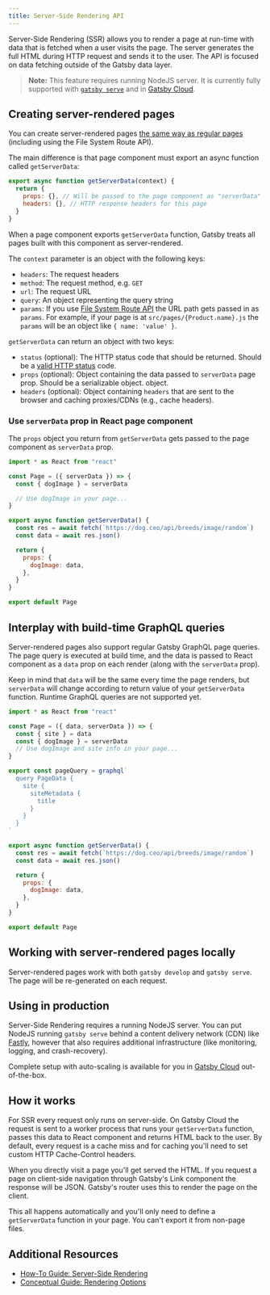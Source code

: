 ```yaml
---
title: Server-Side Rendering API
---
```


Server-Side Rendering (SSR) allows you to render a page at run-time with data that is fetched when a user visits the page.
The server generates the full HTML during HTTP request and sends it to the user. The API is focused on data fetching outside of the Gatsby data layer.

> **Note:** This feature requires running NodeJS server.
> It is currently fully supported with [`gatsby serve`](/docs/reference/gatsby-cli/#serve) and in [Gatsby Cloud](/products/cloud/).

## Creating server-rendered pages

You can create server-rendered pages [the same way as regular pages](/docs/reference/routing/creating-routes/) (including using the File System Route API).

The main difference is that page component must export an async function called `getServerData`:

```js:title=src/pages/my-first-ssr-page.js
export async function getServerData(context) {
  return {
    props: {}, // Will be passed to the page component as "serverData" prop
    headers: {}, // HTTP response headers for this page
  }
}
```

When a page component exports `getServerData` function, Gatsby treats all pages built with this component
as server-rendered.

The `context` parameter is an object with the following keys:

- `headers`: The request headers
- `method`: The request method, e.g. `GET`
- `url`: The request URL
- `query`: An object representing the query string
- `params`: If you use [File System Route API](/docs/reference/routing/file-system-route-api/) the URL path gets passed in as `params`. For example, if your page is at `src/pages/{Product.name}.js` the `params` will be an object like `{ name: 'value' }`.

`getServerData` can return an object with two keys:

- `status` (optional): The HTTP status code that should be returned. Should be a [valid HTTP status](https://developer.mozilla.org/en-US/docs/Web/HTTP/Status) code.  
- `props` (optional): Object containing the data passed to `serverData` page prop. Should be a serializable object.
object.
- `headers` (optional): Object containing `headers` that are sent to the browser and caching proxies/CDNs (e.g., cache headers).

### Use `serverData` prop in React page component

The `props` object you return from `getServerData` gets passed to the page component as `serverData` prop.

```js:title=src/pages/get-random-dog.js
import * as React from "react"

const Page = ({ serverData }) => {
  const { dogImage } = serverData

  // Use dogImage in your page...
}

export async function getServerData() {
  const res = await fetch(`https://dog.ceo/api/breeds/image/random`)
  const data = await res.json()

  return {
    props: {
      dogImage: data,
    },
  }
}

export default Page
```

## Interplay with build-time GraphQL queries

Server-rendered pages also support regular Gatsby GraphQL page queries. The page query is executed at build time,
and the data is passed to React component as a `data` prop on each render (along with the `serverData` prop).

Keep in mind that `data` will be the same every time the page renders, but `serverData` will change according to return value of your `getServerData` function.
Runtime GraphQL queries are not supported yet.

```js:title=src/pages/get-random-dog.js
import * as React from "react"

const Page = ({ data, serverData }) => {
  const { site } = data
  const { dogImage } = serverData
  // Use dogImage and site info in your page...
}

export const pageQuery = graphql`
  query PageData {
    site {
      siteMetadata {
        title
      }
    }
  }
`

export async function getServerData() {
  const res = await fetch(`https://dog.ceo/api/breeds/image/random`)
  const data = await res.json()

  return {
    props: {
      dogImage: data,
    },
  }
}

export default Page
```

## Working with server-rendered pages locally

Server-rendered pages work with both `gatsby develop` and `gatsby serve`. The page will be
re-generated on each request.

## Using in production

Server-Side Rendering requires a running NodeJS server. You can put NodeJS running `gatsby serve`
behind a content delivery network (CDN) like [Fastly](https://www.fastly.com/), however that also requires additional infrastructure (like monitoring, logging, and crash-recovery).

Complete setup with auto-scaling is available for you in [Gatsby Cloud](/products/cloud/) out-of-the-box.

## How it works

For SSR every request only runs on server-side. On Gatsby Cloud the request is sent to a worker process that runs your `getServerData` function, passes this data to React component and returns HTML back to the user. By default, every request is a cache miss and for caching you'll need to set custom HTTP Cache-Control headers.

When you directly visit a page you'll get served the HTML. If you request a page on client-side navigation through Gatsby's Link component the response will be JSON. Gatsby's router uses this to render the page on the client.

This all happens automatically and you'll only need to define a `getServerData` function in your page. You can't export it from non-page files.

## Additional Resources

- [How-To Guide: Server-Side Rendering](/docs/how-to/rendering-options/using-server-side-rendering/)
- [Conceptual Guide: Rendering Options](/docs/conceptual/rendering-options/)
